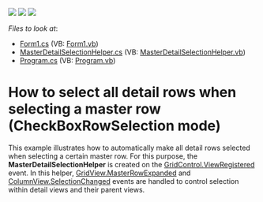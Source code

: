 <!-- default badges list -->
![](https://img.shields.io/endpoint?url=https://codecentral.devexpress.com/api/v1/VersionRange/128631349/14.1.3%2B)
[![](https://img.shields.io/badge/Open_in_DevExpress_Support_Center-FF7200?style=flat-square&logo=DevExpress&logoColor=white)](https://supportcenter.devexpress.com/ticket/details/T130639)
[![](https://img.shields.io/badge/📖_How_to_use_DevExpress_Examples-e9f6fc?style=flat-square)](https://docs.devexpress.com/GeneralInformation/403183)
<!-- default badges end -->
<!-- default file list -->
*Files to look at*:

* [Form1.cs](./CS/Form1.cs) (VB: [Form1.vb](./VB/Form1.vb))
* [MasterDetailSelectionHelper.cs](./CS/MasterDetailSelectionHelper.cs) (VB: [MasterDetailSelectionHelper.vb](./VB/MasterDetailSelectionHelper.vb))
* [Program.cs](./CS/Program.cs) (VB: [Program.vb](./VB/Program.vb))
<!-- default file list end -->
# How to select all detail rows when selecting a master row (CheckBoxRowSelection mode)


This example illustrates how to automatically make all detail rows selected when selecting a certain master row. For this purpose, the <strong>MasterDetailSelectionHelper</strong> is created on the <a href="https://documentation.devexpress.com/#WindowsForms/DevExpressXtraGridGridControl_ViewRegisteredtopic">GridControl.ViewRegistered</a> event. In this helper, <a href="https://documentation.devexpress.com/#WindowsForms/DevExpressXtraGridViewsGridGridView_MasterRowExpandedtopic">GridView.MasterRowExpanded</a> and <a href="https://documentation.devexpress.com/#WindowsForms/DevExpressXtraGridViewsBaseColumnView_SelectionChangedtopic">ColumnView.SelectionChanged</a> events are handled to control selection within detail views and their parent views.

<br/>


